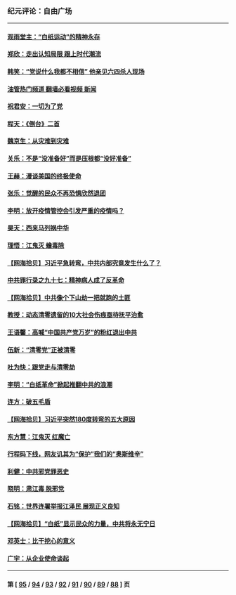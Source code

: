 ### 纪元评论：自由广场
---
#### [观雨堂主：“白纸运动”的精神永存](../../pages/nsc993/n13889442.md?12230330) 
#### [郑欣：走出认知局限 跟上时代潮流](../../pages/nsc993/n13887826.md?12230330) 
#### [韩笑：“党说什么我都不相信” 他亲见六四杀人现场](../../pages/nsc993/n13887514.md?12230330) 
#### [油管热门频道 翻墙必看视频 新闻](ok?12230330)
#### [祝君安：一切为了党](../../pages/nsc993/n13887500.md?12230330) 
#### [程天：《倒台》二首](../../pages/nsc993/n13887498.md?12230330) 
#### [魏京生：从灾难到灾难](../../pages/nsc993/n13887004.md?12230330) 
#### [关乐：不是“没准备好”而是压根都“没好准备”](../../pages/nsc993/n13886699.md?12230330) 
#### [王赫：漫谈美国的终极使命](../../pages/nsc993/n13886043.md?12230330) 
#### [张乐：觉醒的民众不再恐惧欣然退团](../../pages/nsc993/n13886032.md?12230330) 
#### [李明：放开疫情管控会引发严重的疫情吗？](../../pages/nsc993/n13886008.md?12230330) 
#### [昊天：西来马列祸中华](../../pages/nsc993/n13886007.md?12230330) 
#### [理悟：江鬼灭 蟾毒除](../../pages/nsc993/n13885990.md?12230330) 
#### [【网海拾贝】习近平急转弯，中共内部究竟发生什么了？](../../pages/nsc993/n13885590.md?12230330) 
#### [中共罪行录之九十七：精神病人成了反革命](../../pages/nsc993/n13885233.md?12230330) 
#### [【网海拾贝】中共像个下山劫一把就跑的土匪](../../pages/nsc993/n13884609.md?12230330) 
#### [教授：动态清零遗留的10大社会伤痕亟待抚平治愈](../../pages/nsc993/n13884584.md?12230330) 
#### [王语馨：高喊“中国共产党万岁”的粉红退出中共](../../pages/nsc993/n13884536.md?12230330) 
#### [伍新：“清零党”正被清零](../../pages/nsc993/n13884535.md?12230330) 
#### [吐为快：跟党走与清零劫](../../pages/nsc993/n13884487.md?12230330) 
#### [李明：“白纸革命”掀起推翻中共的浪潮](../../pages/nsc993/n13884479.md?12230330) 
#### [连方：破五毛盾](../../pages/nsc993/n13884461.md?12230330) 
#### [【网海拾贝】习近平突然180度转弯的五大原因](../../pages/nsc993/n13883788.md?12230330) 
#### [东方慧：江鬼灭 红魔亡](../../pages/nsc993/n13883806.md?12230330) 
#### [行程码下线，网友讥其为“保护”我们的“奥斯维辛”](../../pages/nsc993/n13883784.md?12230330) 
#### [利健：中共邪党罪恶史](../../pages/nsc993/n13883618.md?12230330) 
#### [晓明：肃江毒 脱邪党](../../pages/nsc993/n13883379.md?12230330) 
#### [石铭：世界连署举报江泽民 展现正义良知](../../pages/nsc993/n13883176.md?12230330) 
#### [【网海拾贝】“白纸”显示民众的力量，中共将永无宁日](../../pages/nsc993/n13883167.md?12230330) 
#### [邓英士：比干挖心的意义](../../pages/nsc993/n13883162.md?12230330) 
#### [广宇：从企业使命谈起](../../pages/nsc993/n13882567.md?12230330) 

---
#### 第 [ [95](./95.md?12230330) / [94](./94.md?12230330) / [93](./93.md?12230330) / [92](./92.md?12230330) / [91](./91.md?12230330) / [90](./90.md?12230330) / [89](./89.md?12230330) / [88](./88.md?12230330) ] 页
